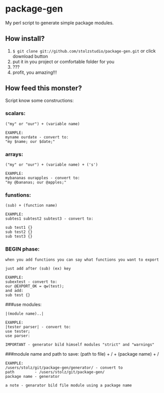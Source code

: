 # package-gen
My perl script to generate simple package modules.

## How install?

1. `$ git clone git://github.com/stolzstudio/package-gen.git` or click download button
2. put it in you project or comfortable folder for you
2. ???
3. profit, you amazing!!! 

## How feed this monster?

Script know some constructions:
  
### scalars:
    ("my" or "our") + (variable name) 
    
    EXAMPLE:
    myname ourdate - convert to:
    "my $name; our $date;"

### arrays:
    ("my" or "our") + (variable name) + ('s')
    
    EXAMPLE:
    mybananas ourapples - convert to:
    "my @bananas; our @apples;"
  
### funstions:

    (sub) + (function name)
    
    EXAMPLE:
    subtes1 subtest2 subtest3 - convert to:
    
    sub test1 {} 
    sub test2 {}
    sub test3 {}
### BEGIN phase: 
    
    when you add functions you can say what functions you want to export
    
    just add after (sub) (ex) key
    
    EXAMPLE:
    subextest - convert to: 
    our @EXPORT_OK = qw(test);
    and add:
    sub test {}
    
###use modules:
  
    |(module name)..|
    
    EXAMPLE:
    |tester parser| - convert to:
    use tester;
    use parser:
    
    IMPORTANT - generator bild himself modules "strict" and "warnings"
###module name and path to save:
    (path to file) + / + (package name) + / 
  
    EXAMPLE:
    /users/stolz/git/package-gen/generator/ - convert to
    path         - /users/stolz/git/package-gen/
    package name - generator
  
    a note - genarator bild file module using a package name
